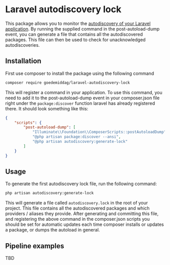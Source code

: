# Laravel autodiscovery lock

This package allows you to monitor the [autodiscovery of your Laravel application](https://github.com/goedemiddag/laravel-autodiscovery-lock). By running the supplied command in the 
post-autoload-dump event, you can generate a file that contains all the autodiscovered packages.  This file can then be used to check for unacknowledged autodiscoveries.

## Installation
First use composer to install the package using the following command
```bash 
composer require goedemiddag/laravel-autodiscovery-lock
```

This will register a command in your application. To use this command, you need to add it to the post-autoload-dump event in your composer.json file right under the `package:discover` function laravel has already registered there.
It should look something like this:
```json
{
    "scripts": {
        "post-autoload-dump": [
            "Illuminate\\Foundation\\ComposerScripts::postAutoloadDump",
            "@php artisan package:discover --ansi",
            "@php artisan autodiscovery:generate-lock"
        ]
    }
}
```

## Usage
To generate the first autodiscovery lock file, run the following command:
```bash
php artisan autodiscovery:generate-lock
```

This will generate a file called `autodiscovery.lock` in the root of your project. This file contains all the autodiscovered packages and which providers / aliases they provide.
After generating and committing this file, and registering the above command in the composer.json scripts you should be set for automatic updates each time composer installs or updates a package,
or dumps the autoload in general. 


## Pipeline examples
TBD
